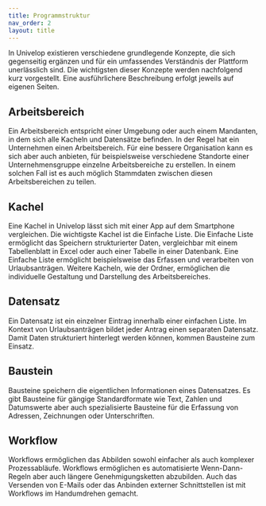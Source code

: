 ```yaml
---
title: Programmstruktur
nav_order: 2
layout: title
---
```


In Univelop existieren verschiedene grundlegende Konzepte, die sich gegenseitig ergänzen und für ein umfassendes Verständnis der Plattform unerlässlich sind. Die wichtigsten dieser Konzepte werden nachfolgend kurz vorgestellt. Eine ausführlichere Beschreibung erfolgt jeweils auf eigenen Seiten.

## Arbeitsbereich

Ein Arbeitsbereich entspricht einer Umgebung oder auch einem Mandanten, in dem sich alle Kacheln und Datensätze befinden. In der Regel hat ein Unternehmen einen Arbeitsbereich. Für eine bessere Organisation kann es sich aber auch anbieten, für beispielsweise verschiedene Standorte einer Unternehmensgruppe einzelne Arbeitsbereiche zu erstellen. In einem solchen Fall ist es auch möglich Stammdaten zwischen diesen Arbeitsbereichen zu teilen. 

## Kachel

Eine Kachel in Univelop lässt sich mit einer App auf dem Smartphone vergleichen. Die wichtigste Kachel ist die Einfache Liste. Die Einfache Liste ermöglicht das Speichern strukturierter Daten, vergleichbar mit einem Tabellenblatt in Excel oder auch einer Tabelle in einer Datenbank. Eine Einfache Liste ermöglicht beispielsweise das Erfassen und verarbeiten von Urlaubsanträgen. Weitere Kacheln, wie der Ordner, ermöglichen die individuelle Gestaltung und Darstellung des Arbeitsbereiches.

## Datensatz

Ein Datensatz ist ein einzelner Eintrag innerhalb einer einfachen Liste. Im Kontext von Urlaubsanträgen bildet jeder Antrag einen separaten Datensatz. Damit Daten strukturiert hinterlegt werden können, kommen Bausteine zum Einsatz.

## Baustein

Bausteine speichern die eigentlichen Informationen eines Datensatzes. Es gibt Bausteine für gängige Standardformate wie Text, Zahlen und Datumswerte aber auch spezialisierte Bausteine für die Erfassung von Adressen, Zeichnungen oder Unterschriften. 

## Workflow

Workflows ermöglichen das Abbilden sowohl einfacher als auch komplexer Prozessabläufe. Workflows ermöglichen es automatisierte Wenn-Dann-Regeln aber auch längere Genehmigungsketten abzubilden. Auch das Versenden von E-Mails oder das Anbinden externer Schnittstellen ist mit Workflows im Handumdrehen gemacht.